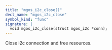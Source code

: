 ```yaml
---
title: "mgos_i2c_close()"
decl_name: "mgos_i2c_close"
symbol_kind: "func"
signature: |
  void mgos_i2c_close(struct mgos_i2c *conn);
---
```


Close i2c connection and free resources. 

